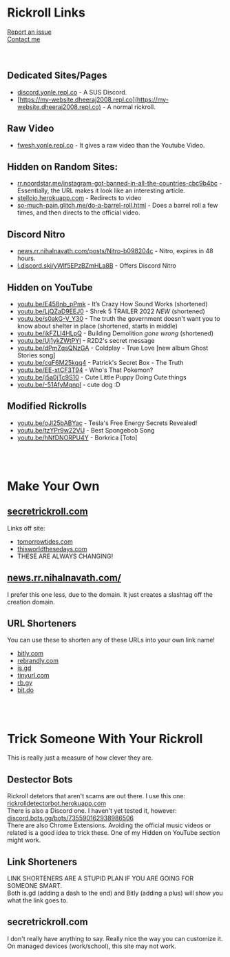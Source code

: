 # Rickroll Links
[Report an issue](https://github.com/VillainsRule4000/rickroll/issues)<br>
[Contact me](https://github.com/VillainsRule4000/VillainsRule4000/discussions)<br>
<br>
<br>

## Dedicated Sites/Pages
- [discord.yonle.repl.co](https://discord.yonle.repl.co) - A SUS Discord.
- [https://my-website.dheeraj2008.repl.co](https://my-website.dheeraj2008.repl.co) - A normal rickroll.

## Raw Video
- [fwesh.yonle.repl.co](https://fwesh.yonle.repl.co) - It gives a raw video than the Youtube Video.

## Hidden on Random Sites:
- [rr.noordstar.me/instagram-got-banned-in-all-the-countries-cbc9b4bc](https://rr.noordstar.me/instagram-got-banned-in-all-the-countries-cbc9b4bc) - Essentially, the URL makes it look like an interesting article.
- [stelloio.herokuapp.com](https://stelloio.herokuapp.com/*) - Redirects to video
- [so-much-pain.glitch.me/do-a-barrel-roll.html](https://so-much-pain.glitch.me/do-a-barrel-roll.html) - Does a barrel roll a few times, and then directs to the official video.

## Discord Nitro
- [news.rr.nihalnavath.com/posts/Nitro-b098204c](https://news.rr.nihalnavath.com/posts/Nitro-b098204c) - Nitro, expires in 48 hours.
- [l.discord.ski/yWIf5EPzBZmHLa8B](https://l.discord.ski/yWIf5EPzBZmHLa8B) - Offers Discord Nitro

## Hidden on YouTube
- [youtu.be/E458nb_pPmk](https://www.youtube.com/watch?v=E458nb_pPmk) - It’s Crazy How Sound Works (shortened)
- [youtu.be/LjQZaD9EEJ0](https://www.youtube.com/watch?v=LjQZaD9EEJ0) - Shrek 5 TRAILER 2022 *NEW* (shortened)
- [youtu.be/s0akG-V_Y30](https://www.youtube.com/watch?v=s0akG-V_Y30) - The truth the government doesn't want you to know about shelter in place (shortened, starts in middle)
- [youtu.be/ikFZLI4HLpQ](https://www.youtube.com/watch?v=ikFZLI4HLpQ) - Building Demolition *gone wrong* (shortened)
- [youtu.be/Uj1ykZWtPYI](https://www.youtube.com/watch?v=Uj1ykZWtPYI) - R2D2's secret message
- [youtu.be/dPmZqsQNzGA](https://www.youtube.com/watch?v=dPmZqsQNzGA) - Coldplay - True Love [new album Ghost Stories song]
- [youtu.be/cqF6M25kqq4](https://www.youtube.com/watch?v=cqF6M25kqq4) - Patrick's Secret Box - The Truth
- [youtu.be/EE-xtCF3T94](https://www.youtube.com/watch?v=EE-xtCF3T94) - Who's That Pokemon?
- [youtu.be/j5a0jTc9S10](https://www.youtube.com/watch?v=j5a0jTc9S10) - Cute Little Puppy Doing Cute things
- [youtu.be/-51AfyMqnpI](https://www.youtube.com/watch?v=-51AfyMqnpI) - cute dog :D
## Modified Rickrolls
- [youtu.be/oJl25bABYac](https://www.youtube.com/watch?v=oJl25bABYac) - Tesla's Free Energy Secrets Revealed!<br>
- [youtu.be/tzYPr9w22VU](https://www.youtube.com/watch?v=tzYPr9w22VU) - Best Spongebob Song
- [youtu.be/hNfDNORPU4Y](https://www.youtube.com/watch?v=hNfDNORPU4Y) - Borkrica [Toto]
<br>
<br>

# Make Your Own
## [secretrickroll.com](https://secretrickroll.com)
Links off site:<br>
- [tomorrowtides.com](https://tomorrowtides.com)
- [thisworldthesedays.com](https://www.thisworldthesedays.com)
- THESE ARE ALWAYS CHANGING!
## [news.rr.nihalnavath.com/](https://news.rr.nihalnavath.com/)
I prefer this one less, due to the domain. It just creates a slashtag off the creation domain.
## URL Shorteners
You can use these to shorten any of these URLs into your own link name!
- [bitly.com](https://bitly.com)
- [rebrandly.com](https://rebrandly.com)
- [is.gd](https://is.gd)
- [tinyurl.com](https://tinyurl.com)
- [rb.gy](https://rb.gy)
- [bit.do](https://bit.do/)<br>
<br>
<br>

# Trick Someone With Your Rickroll
This is really just a measure of how clever they are.
## Destector Bots
Rickroll detetors that aren't scams are out there. I use this one: [rickrolldetectorbot.herokuapp.com](https://rickrolldetectorbot.herokuapp.com/)<br>
There is also a Discord one. I haven't yet tested it, however: [discord.bots.gg/bots/735590162938986506](https://discord.bots.gg/bots/735590162938986506)<br>
There are also Chrome Extensions.
Avoiding the official music videos or related is a good idea to trick these. One of my Hidden on YouTube section might work.
## Link Shorteners
LINK SHORTENERS ARE A STUPID PLAN IF YOU ARE GOING FOR SOMEONE SMART.<br>
Both is.gd (adding a dash to the end) and Bitly (adding a plus) will show you what the link goes to.
## secretrickroll.com
I don't really have anything to say. Really nice the way you can customize it.<br>
On managed devices (work/school), this site may not work.
